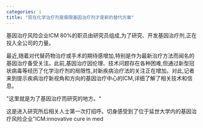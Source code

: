 ```yaml
---
categories: i
title: "现在化学治疗剂是极限基因治疗剂才是新的替代方案"
---
```

基因治疗风险企业ICM 80%的职员由研究员组成,为了研究、开发基因治疗剂,正在投入全公司的力量。



最近,随着对代替药物治疗或手术的期待感增加,特别是作为最新治疗方法而闻名的基因治疗备受关注。此前,基因治疗因伦理、技术问题存在各种困难,但通过新型冠状病毒等经历了化学治疗剂的局限性,对新疾病治疗法的关注正在增加。对此,记者来到提示疾病治疗新视角和方向的基因治疗中心的ICM,详细了解了相关技术和信息。

"这里就是为了基因治疗而研究的地方。&ldquo;

这是进入研究所后相关人士第一次打招呼。切身感受到了位于延世大学内的基因治疗风险企业"ICM:innovative cure in med